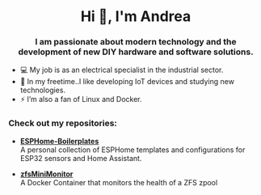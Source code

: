 <h1 align="center">Hi 👋, I'm Andrea</h1> 
<h3 align="center">I am passionate about modern technology and the development of new DIY hardware and software solutions.</h3>

- 💻 My job is as an electrical specialist in the industrial sector.  
- 🔭 In my freetime..I like developing IoT devices and studying new technologies.  
- ⚡ I’m also a fan of Linux and Docker.

### Check out my repositories:
- [**ESPHome-Boilerplates**](https://github.com/zewol95/ESPHome-Boilerplates)  
  A personal collection of ESPHome templates and configurations for ESP32 sensors and Home Assistant.

- [**zfsMiniMonitor**](https://github.com/zewol95/zfsMiniMonitor)  
  A Docker Container that monitors the health of a ZFS zpool





<!--
**zewol95/zewol95** is a ✨ _special_ ✨ repository because its `README.md` (this file) appears on your GitHub profile.

Here are some ideas to get you started:

- 🔭 I’m currently working on ...
- 🌱 I’m currently learning ...
- 👯 I’m looking to collaborate on ...
- 🤔 I’m looking for help with ...
- 💬 Ask me about ...
- 📫 How to reach me: ...
- 😄 Pronouns: ...
- ⚡ Fun fact: ...
-->
